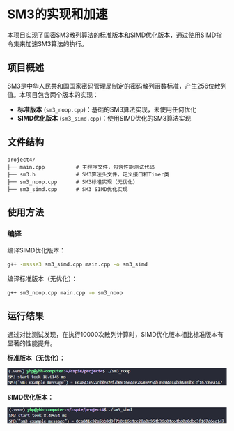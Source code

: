 # SM3的实现和加速

本项目实现了国密SM3散列算法的标准版本和SIMD优化版本，通过使用SIMD指令集来加速SM3算法的执行。

## 项目概述

SM3是中华人民共和国国家密码管理局制定的密码散列函数标准，产生256位散列值。本项目包含两个版本的实现：

- **标准版本** (`sm3_noop.cpp`)：基础的SM3算法实现，未使用任何优化
- **SIMD优化版本** (`sm3_simd.cpp`)：使用SIMD优化的SM3算法实现

## 文件结构

```
project4/
├── main.cpp          # 主程序文件，包含性能测试代码
├── sm3.h             # SM3算法头文件，定义接口和Timer类
├── sm3_noop.cpp      # SM3标准实现（无优化）
├── sm3_simd.cpp      # SM3 SIMD优化实现
```

## 使用方法

### 编译

编译SIMD优化版本：
```bash
g++ -mssse3 sm3_simd.cpp main.cpp -o sm3_simd
```

编译标准版本（无优化）：
```bash
g++ sm3_noop.cpp main.cpp -o sm3_noop
```
## 运行结果

通过对比测试发现，在执行10000次散列计算时，SIMD优化版本相比标准版本有显著的性能提升。

**标准版本（无优化）：**

![SM3 无优化](./noop.png)

**SIMD优化版本：**

![SM3 SIMD](./res.png)